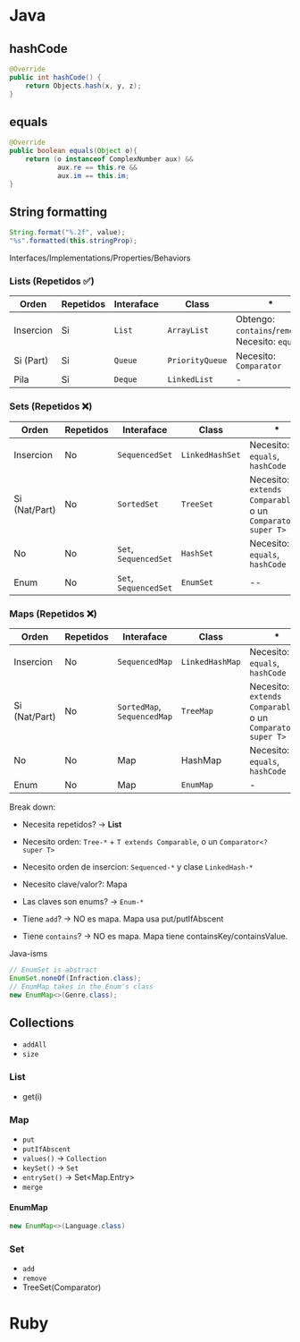 # Java

## hashCode

```java
@Override
public int hashCode() {
    return Objects.hash(x, y, z);
}
```

## equals
```java
@Override
public boolean equals(Object o){
    return (o instanceof ComplexNumber aux) &&
            aux.re == this.re &&
            aux.im == this.im;
}
```

## String formatting

```java
String.format("%.2f", value);
"%s".formatted(this.stringProp);
```

Interfaces/Implementations/Properties/Behaviors

### Lists (Repetidos ✅)
| Orden | Repetidos | Interaface | Class | * |
|-------|-----------|------------|-------|---|
| Insercion | Si | `List` | `ArrayList` | Obtengo: `contains`/`remove`. Necesito: `equals` |
| Si (Part) | Si | `Queue` | `PriorityQueue` | Necesito: `Comparator` | 
| Pila | Si | `Deque` | `LinkedList` | - | 

### Sets (Repetidos ❌)
| Orden | Repetidos | Interaface | Class | * |
|-------|-----------|------------|-------|---|
| Insercion | No | `SequencedSet` | `LinkedHashSet` | Necesito: `equals`, `hashCode`
| Si (Nat/Part) | No | `SortedSet` | `TreeSet` | Necesito: `T extends Comparable`, o un `Comparator<? super T>` | 
| No | No | `Set`, `SequencedSet` | `HashSet` | Necesito: `equals`, `hashCode` |
| Enum | No | `Set`, `SequencedSet` | `EnumSet` | -- | 

### Maps (Repetidos ❌)
| Orden | Repetidos | Interaface | Class | * |
|-------|-----------|------------|-------|---|
| Insercion | No | `SequencedMap` | `LinkedHashMap` | Necesito: `equals`, `hashCode`
| Si (Nat/Part) | No | `SortedMap`, `SequencedMap` | `TreeMap` | Necesito: `T extends Comparable`, o un `Comparator<? super T>` | 
| No | No | Map | HashMap | Necesito: `equals`, `hashCode`
| Enum | No | Map | `EnumMap` | - |

Break down:
- Necesita repetidos? -> **List**
- Necesito orden: `Tree-*` +  `T extends Comparable`, o un `Comparator<? super T>`
- Necesito orden de insercion: `Sequenced-*` y clase `LinkedHash-*`
- Necesito clave/valor?: Mapa
- Las claves son enums? -> `Enum-*`

- Tiene `add`? -> NO es mapa. Mapa usa put/putIfAbscent
- Tiene `contains`? -> NO es mapa. Mapa tiene containsKey/containsValue.



Java-isms
```java
// EnumSet is abstract
EnumSet.noneOf(Infraction.class);
// EnumMap takes in the Enum's class
new EnumMap<>(Genre.class);
```

## Collections
- `addAll`
- `size`

### List
- get(i)

### Map
- `put`
- `putIfAbscent`
- `values()` -> `Collection`
- `keySet()` -> `Set`
- `entrySet()` -> Set<Map.Entry>
- `merge`

#### EnumMap
```java
new EnumMap<>(Language.class)
```

### Set
- `add`
- `remove`
- TreeSet(Comparator<T>)

# Ruby
